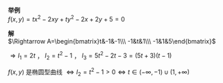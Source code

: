 **举例**  
$f(x,y)=tx^2-2xy+ty^2-2x+2y+5=0$  
  
**解**  
$\Rightarrow A=\begin{bmatrix}t&-1&-1\\\ -1&t&1\\\ -1&1&5\end{bmatrix}$  
  
$\Rightarrow I_1=2t$ ， $I_2=t^2-1$ ， $I_3=5t^2-2t-3=(5t+3)(t-1)$  
  
$f(x,y)$ 是椭圆型曲线 $\Leftrightarrow I_2=t^2-1>0\Leftrightarrow t\in\left(-\infty,-1\right)\cup\left(1,+\infty\right)$  
